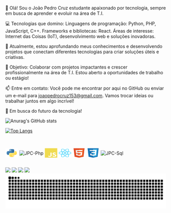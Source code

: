 👋 Olá! Sou o João Pedro Cruz estudante apaixonado por tecnologia, sempre em busca de aprender e evoluir na área de T.I.

💻 Tecnologias que domino:
  Linguagens de programação: Python, PHP, JavaScript, C++.
  Frameworks e bibliotecas: React.
  Áreas de interesse: Internet das Coisas (IoT), desenvolvimento web e soluções inovadoras.
  
🌱 Atualmente, estou aprofundando meus conhecimentos e desenvolvendo projetos que conectam diferentes tecnologias para criar soluções úteis e criativas.

🎯 Objetivo: Colaborar com projetos impactantes e crescer profissionalmente na área de T.I. Estou aberto a oportunidades de trabalho ou estágio!

📫 Entre em contato: Você pode me encontrar por aqui no GitHub ou enviar um e-mail para joaopedrocruz153@gmail.com. Vamos trocar ideias ou trabalhar juntos em algo incrível!

🚀 Em busca do futuro da tecnologia!

![Anurag's GitHub stats](https://github-readme-stats.vercel.app/api?username=JotapeCruzz&show_icons=true&hide=issues&theme=dark)

[![Top Langs](https://github-readme-stats.vercel.app/api/top-langs/?username=JotapeCruzz&layout=compact&theme=dark)](https://github.com/anuraghazra/github-readme-stats)

##

<div style="display: inline_block"><br>
  <img align="center" alt="JPC-Python" height="30" width="40" src="https://raw.githubusercontent.com/devicons/devicon/master/icons/python/python-original.svg">
  <img align="center" alt="JPC-Php" height="30" width="40" src="https://cdn.jsdelivr.net/gh/devicons/devicon@latest/icons/php/php-original.svg" />
  <img align="center" alt="JPC-Js" height="30" width="40" src="https://raw.githubusercontent.com/devicons/devicon/master/icons/javascript/javascript-plain.svg">
  <img align="center" alt="JPC-React" height="30" width="40" src="https://raw.githubusercontent.com/devicons/devicon/master/icons/react/react-original.svg">
  <img align="center" alt="JPC-HTML" height="30" width="40" src="https://raw.githubusercontent.com/devicons/devicon/master/icons/html5/html5-original.svg">
  <img align="center" alt="JPC-CSS" height="30" width="40" src="https://raw.githubusercontent.com/devicons/devicon/master/icons/css3/css3-original.svg">
  <img align="center" alt="JPC-Sql" height="30" width="40" src="https://cdn.jsdelivr.net/gh/devicons/devicon@latest/icons/sqldeveloper/sqldeveloper-original.svg" />
          
</div>

##

<div> 
  <a href="https://instagram.com/jotape_cruzz" target="_blank"><img src="https://img.shields.io/badge/-Instagram-%23E4405F?style=for-the-badge&logo=instagram&logoColor=white" target="_blank"></a>
  <a href = "mailto:joaopedrocruz153@gmail.com"><img src="https://img.shields.io/badge/-Gmail-%23333?style=for-the-badge&logo=gmail&logoColor=white" target="_blank"></a>
  <a href="https://www.linkedin.com/in/jo%C3%A3o-pedro-cruz-profile/" target="_blank"><img src="https://img.shields.io/badge/-LinkedIn-%230077B5?style=for-the-badge&logo=linkedin&logoColor=white" target="_blank"></a> 
  <a href="https://steamcommunity.com/profiles/76561199104224881/" target="_blank"><img src="https://img.shields.io/badge/Steam-000000?style=for-the-badge&logo=steam&logoColor=white" target="_blank"></a>
</div>

<picture>
  <source media="(prefers-color-scheme: dark)" srcset="https://raw.githubusercontent.com/JotapeCruzz/JotapeCruzz/output/github-contribution-grid-snake-dark.svg">
  <source media="(prefers-color-scheme: light)" srcset="https://raw.githubusercontent.com/JotapeCruzz/JotapeCruzz/output/github-contribution-grid-snake.svg">
  <img alt="github contribution grid snake animation" src="https://raw.githubusercontent.com/JotapeCruzz/JotapeCruzz/output/github-contribution-grid-snake.svg">
</picture>
